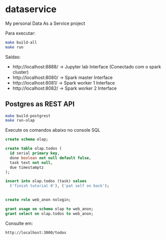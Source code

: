 # dataservice
My personal Data As a Service project

Para executar:
```sh
make build-all
make run
```

Saídas:
- http://localhost:8888/  -> Jupyter lab Interface (Conectado com o spark cluster)
- http://localhost:8080/  -> Spark master Interface
- http://localhost:8081/  -> Spark worker 1 Interface
- http://localhost:8082/  -> Spark worker 2 Interface



## Postgres as REST API

```sh
make build-postgrest
make run-olap
```

Execute os comandos abaixo no console SQL
```sql
create schema olap;

create table olap.todos (
  id serial primary key,
  done boolean not null default false,
  task text not null,
  due timestamptz
);

insert into olap.todos (task) values
  ('finish tutorial 0'), ('pat self on back');
  

create role web_anon nologin;

grant usage on schema olap to web_anon;
grant select on olap.todos to web_anon;
```


Consulte em:
```
http://localhost:3000/todos
```